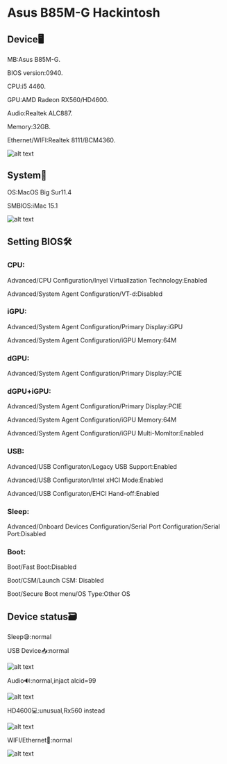 # Asus B85M-G Hackintosh 

## Device🖥️
MB:Asus B85M-G.

BIOS version:0940.

CPU:i5 4460.

GPU:AMD Radeon RX560/HD4600.

Audio:Realtek ALC887.

Memory:32GB.

Ethernet/WIFI:Realtek 8111/BCM4360.

![alt text](info.png)


## System📀

OS:MacOS Big Sur11.4

SMBIOS:iMac 15.1

![alt text](Mac.png)


## Setting BIOS🛠️
### CPU:

Advanced/CPU Configuration/Inyel Virtuallzation Technology:Enabled

Advanced/System Agent Configuration/VT-d:Disabled

### iGPU:

Advanced/System Agent Configuration/Primary Display:iGPU

Advanced/System Agent Configuration/iGPU Memory:64M

### dGPU:

Advanced/System Agent Configuration/Primary Display:PCIE

### dGPU+iGPU:

Advanced/System Agent Configuration/Primary Display:PCIE

Advanced/System Agent Configuration/iGPU Memory:64M

Advanced/System Agent Configuration/iGPU Multi-Momltor:Enabled

### USB:

Advanced/USB Configuraton/Legacy USB Support:Enabled

Advanced/USB Configuraton/Intel xHCI Mode:Enabled

Advanced/USB Configuraton/EHCI Hand-off:Enabled

### Sleep:

Advanced/Onboard Devices Configuration/Serial Port Configuration/Serial Port:Disabled

### Boot:

Boot/Fast Boot:Disabled

Boot/CSM/Launch CSM: Disabled

Boot/Secure Boot menu/OS Type:Other OS


## Device status🗃️

Sleep😪:normal

USB Device📥:normal

![alt text](Usb.png)

Audio🔊:normal,injact alcid=99

![alt text](Audio.png)

HD4600💻:unusual,Rx560 instead

![alt text](GPU.png)

WIFI/Ethernet📡:normal

![alt text](Ethernet.png)
